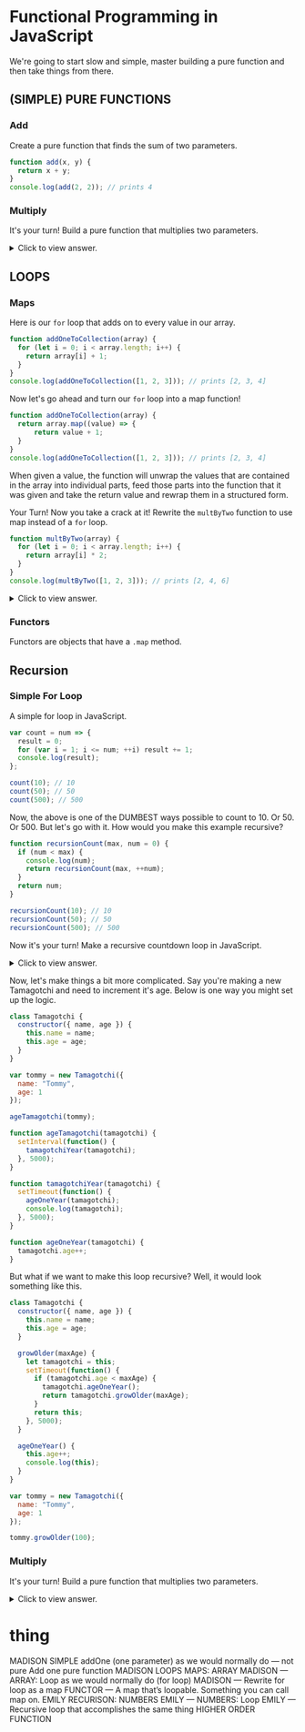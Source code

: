 # Functional Programming in JavaScript

We're going to start slow and simple, master building a pure function and then take things from there.

## (SIMPLE) PURE FUNCTIONS

### Add

Create a pure function that finds the sum of two parameters.

```javascript
function add(x, y) {
  return x + y;
}
console.log(add(2, 2)); // prints 4
```

### Multiply

It's your turn! Build a pure function that multiplies two parameters.

<details><summary>Click to view answer.</summary><p>

```javascript
function multiple(x, y) {
  return x * y;
}
console.log(add(3, 3)); // prints 9
```

</p></details>

## LOOPS

### Maps

Here is our `for` loop that adds on to every value in our array.

```javascript
function addOneToCollection(array) {
  for (let i = 0; i < array.length; i++) {
    return array[i] + 1;
  }
}
console.log(addOneToCollection([1, 2, 3])); // prints [2, 3, 4]
```

Now let's go ahead and turn our `for` loop into a map function!

```javascript
function addOneToCollection(array) {
  return array.map((value) => {
      return value + 1;
  }
}
console.log(addOneToCollection([1, 2, 3])); // prints [2, 3, 4]
```

When given a value, the function will unwrap the values that are contained in the array into individual parts, feed those parts into the function that it was given and take the return value and rewrap them in a structured form.

Your Turn! Now you take a crack at it! Rewrite the `multByTwo` function to use map instead of a `for` loop.

```javascript
function multByTwo(array) {
  for (let i = 0; i < array.length; i++) {
    return array[i] * 2;
  }
}
console.log(multByTwo([1, 2, 3])); // prints [2, 4, 6]
```

<details><summary>Click to view answer.</summary><p>

```javascript
function multByTwo(array) {
  return array.map((value) => {
      return value * 2;
  }
}
console.log(multByTwo([1, 2, 3])); // prints [2, 4, 6]
```

</p></details>

### Functors

Functors are objects that have a `.map` method.

## Recursion

### Simple For Loop

A simple for loop in JavaScript.

```javascript
var count = num => {
  result = 0;
  for (var i = 1; i <= num; ++i) result += 1;
  console.log(result);
};

count(10); // 10
count(50); // 50
count(500); // 500
```

Now, the above is one of the DUMBEST ways possible to count to 10. Or 50. Or 500. But let's go with it. How would you make this example recursive?

```javascript
function recursionCount(max, num = 0) {
  if (num < max) {
    console.log(num);
    return recursionCount(max, ++num);
  }
  return num;
}

recursionCount(10); // 10
recursionCount(50); // 50
recursionCount(500); // 500
```

Now it's your turn! Make a recursive countdown loop in JavaScript.

<details><summary>Click to view answer.</summary><p>

```javascript
function countdown(num) {
  console.log(num);
  if (num >= 1) {
    countdown(num - 1);
  }
}
```

</p></details>

Now, let's make things a bit more complicated. Say you're making a new Tamagotchi and need to increment it's age. Below is one way you might set up the logic.

```javascript
class Tamagotchi {
  constructor({ name, age }) {
    this.name = name;
    this.age = age;
  }
}

var tommy = new Tamagotchi({
  name: "Tommy",
  age: 1
});

ageTamagotchi(tommy);

function ageTamagotchi(tamagotchi) {
  setInterval(function() {
    tamagotchiYear(tamagotchi);
  }, 5000);
}

function tamagotchiYear(tamagotchi) {
  setTimeout(function() {
    ageOneYear(tamagotchi);
    console.log(tamagotchi);
  }, 5000);
}

function ageOneYear(tamagotchi) {
  tamagotchi.age++;
}
```

But what if we want to make this loop recursive? Well, it would look something like this.

```javascript
class Tamagotchi {
  constructor({ name, age }) {
    this.name = name;
    this.age = age;
  }

  growOlder(maxAge) {
    let tamagotchi = this;
    setTimeout(function() {
      if (tamagotchi.age < maxAge) {
        tamagotchi.ageOneYear();
        return tamagotchi.growOlder(maxAge);
      }
      return this;
    }, 5000);
  }

  ageOneYear() {
    this.age++;
    console.log(this);
  }
}

var tommy = new Tamagotchi({
  name: "Tommy",
  age: 1
});

tommy.growOlder(100);
```

### Multiply

It's your turn! Build a pure function that multiplies two parameters.

<details><summary>Click to view answer.</summary><p>

```javascript
function multiple(x, y) {
  return x * y;
}
console.log(add(3, 3)); // prints 9
```

</p></details>

# thing

MADISON SIMPLE
addOne (one parameter) as we would normally do — not pure
Add one pure function
MADISON LOOPS
MAPS: ARRAY
MADISON — ARRAY: Loop as we would normally do (for loop)
MADISON — Rewrite for loop as a map
FUNCTOR — A map that’s loopable. Something you can call map on.
EMILY RECURISON: NUMBERS
EMILY — NUMBERS: Loop
EMILY — Recursive loop that accomplishes the same thing
HIGHER ORDER FUNCTION
